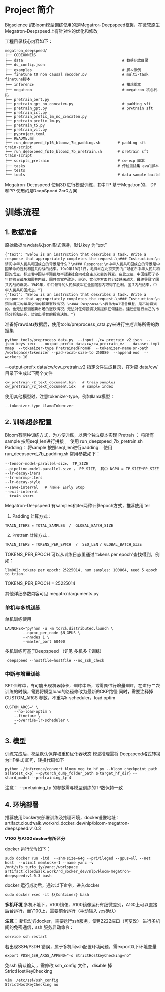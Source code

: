 # Project 简介
Bigscience 的Bloom模型训练使用的是Megatron-Deepspeed框架，在微软原生Megatron-Deepspeed上有针对性的优化和修改

工程目录核心内容如下：
```
megatron_deepspeed/
├── CODEOWNERS
├── data                                             # 数据存放目录
├── ds_config.json
├── examples                                         # 脚本示例
├── finetune_t0_non_causal_decoder.py                # multi-task finetune脚本
├── inference                                        # 推理脚本
├── megatron                                         # megatron 核心代码
├── pretrain_bert.py
├── pretrain_gpt_no_concaten.py                      # padding sft 
├── pretrain_gpt.py                                  # pretrain sft
├── pretrain_ict.py
├── pretrain_prefix_lm_no_concaten.py
├── pretrain_prefix_lm.py
├── pretrain_t5.py
├── pretrain_vit.py
├── pyproject.toml
├── README.md
├── run_deepspeed_fp16_bloomz_7b_padding.sh        # padding sft train-script
├── run_deepspeed_fp16_bloomz_7b_pretrain.sh       # pretrain sft train-script
├── scripts_pretrain                               # cw-exp 脚本
├── tasks                                          # 传统测试集 eval脚本
├── tests
└── tools                                          # data sample build
```
Megatron-Deepspeed 使用3D 进行模型训练，其中TP 基于Megatron的， DP和PP 使用的是DeepSpeed ZerO方案

# 训练流程
## 1. 数据准备
原始数据rawdata以jsonl形式保持，默认key 为“text”
```
{"text": "Below is an instruction that describes a task. Write a response that appropriately completes the request.\n### Instruction:\n请问中华人民共和国成立的背景是什么？\n### Response:\n中华人民共和国成立的背景是中国革命的胜利和国共内战的结束。1949年10月1日，毛泽东在北京天安门广场宣布中华人民共和国的成立，标志着中国从半殖民地半封建社会向社会主义社会的转变。在此之前，中国经历了多年的抗日战争和国共内战，国共两党在政治、经济、文化等方面的分歧越来越大，最终导致了国共内战的爆发。1949年，中共领导的人民解放军在全国范围内取得了胜利，国共内战结束，中华人民共和国成立。"}
{"text": "Below is an instruction that describes a task. Write a response that appropriately completes the request.\n### Instruction:\n预测明天的苹果公司的股票涨跌情况。\n### Response:\n我作为AI语言模型，是不能投资的，也无法预测股票市场的涨跌情况，无法对任何投资决策提供任何建议。建议您进行自己的市场分析和研究，以做出明智的投资决策。"}
```
准备好rawdata数据后，使用tools/preprocess_data.py来进行生成训练所需的数据集
```
python tools/preprocess_data.py  --input ./cw_pretrain_v2.json  --json-keys text  --output-prefix data/cw/cw_pretrain_v2  --dataset-impl mmap  --tokenizer-type PretrainedFromHF  --tokenizer-name-or-path /workspace/tokenizer --pad-vocab-size-to 250880  --append-eod  --workers 10
```
--output-prefix data/cw/cw_pretrain_v2  指定文件生成目录，在对应 data/cw/ 目录下生成以下两个文件
```
cw_pretrain_v2_text_document.bin   # train samples
cw_pretrain_v2_text_document.idx   # sample index
```
使用其他模型时，注意tokenizer-type，例如llama模型：
```
--tokenizer-type LlamaTokenizer
```

## 2. 训练超参配置
Bloom有两种训练方式，为方便训练，以两个独立脚本实现
Pretrain ： 将所有sample 按照seql_len进行拼接  ， 使用 run_deepspeed_7b_pretrain.sh
Padding： 将sample 按照seql_len进行padding， 使用 run_deepspeed_7b_padding.sh
常用参数如下：
```
--tensor-model-parallel-size， TP_SIZE
--pipeline-model-parallel-size ， PP_SIZE， 其中 NGPU = TP_SIZE*PP_SIZE
--lr-decay-iters
--lr-warmup-iters
--lr-decay-style
--save-interval   # 可用于 Early Stop
--exit-interval
--train-iters
```
Megatron-Deepspeed 有samples和iter两种计算epoch方式，推荐使用iter
1. Padding 计算方式：
```
TRAIN_ITERS = TOTAL_SAMPLES  /  GLOBAL_BATCH_SIZE
```
2. Pretrain 计算方式：
```
TRAIN_ITERS = TOKENS_PER_EPOCH  /  SEQ_LEN / GLOBAL_BATCH_SIZE
```

TOKENS_PER_EPOCH 可以从训练日志里通过“tokens per epoch”查找得到，例如：

```
llm002: tokens per epoch: 25225014, num samples: 100864, need 5 epoch to trian.
```
TOKENS_PER_EPOCH = 25225014



其他详细参数内容可见  megatron/arguments.py
### 单机与多机训练
单机训练使用 
```
LAUNCHER="python -u -m torch.distributed.launch \
        --nproc_per_node $N_GPUS \
        --nnodes 1 \
        --master_port 60400
```
多机训练可基于Deepspeed （详见 多机多卡训练）
```
 deepspeed --hostfile=hostfile --no_ssh_check
 ```

### 中断与增量训练
SFT训练中，有可能出现机器掉卡，训练中断，或需要进行增量训练，在进行二次训练的时候，需要将模型load的路径修改为最新的CKP路径
同时，需要注释掉 CUSTOM_ARGS 参数，不重写lr-scheduler，load optim
```
CUSTOM_ARGS=" \
    --no-load-optim \
    --finetune \
    --override-lr-scheduler \
    "
```

## 3. 模型
训练完成后，模型默认保存权重和优化器状态
模型推理需将 Deepspeed格式转换为HF格式 即可，转换代码如下：
```
python ./inference/convert_bloom_meg_to_hf.py --bloom_checkpoint_path ${latest_ckp} --pytorch_dump_folder_path ${target_hf_dir} --shard_model --pretraining_tp 4
```
注意： --pretraining_tp 的参数需与模型训练的TP数保持一致

## 4. 环境部署
推荐使用Docker来部署训练及推理环境，docker镜像地址：artifact.cloudwalk.work/rd_docker_dev/nlp/bloom-megatron-deepspeed:v1.0.3

**V100 与A100 docker有所区分**

docker 运行命令如下：
```
sudo docker run -itd  --shm-size=64g --privileged --gpus=all --net host  --ulimit memlock=-1 --name yanc -v /mnt/sfs_turbo_jy/yanc:/workspace artifact.cloudwalk.work/rd_docker_dev/nlp/bloom-megatron-deepspeed:v1.0.3 bash
```

docker 运行成功后，通过以下命令，进入docker
```
sudo docker exec -it ${Container} bash
```

**多机环境**
多机环境下，V100镜像，A100镜像运行有细微差别，A100上可以直接后台运行，而V100上，需要前台运行（手动输入 yes确认）

**注意：** 新启动的docker，需要运行ssh服务，使用2222端口（可更改） 进行多机间的免密通信，ssh 服务启动命令：

```
service ssh restart
```

若出现SSH/PSDH 错误，属于多机间ssh配置环境问题，需export以下环境变量
```
export PDSH_SSH_ARGS_APPEND="-o StrictHostKeyChecking=no" 
```

免ssh 确认输入 ，需修改 ssh_config 文件， disable 掉 StrictHostKeyChecking
```
vim  /etc/ssh/ssh_config
StrictHostKeyChecking no
```
